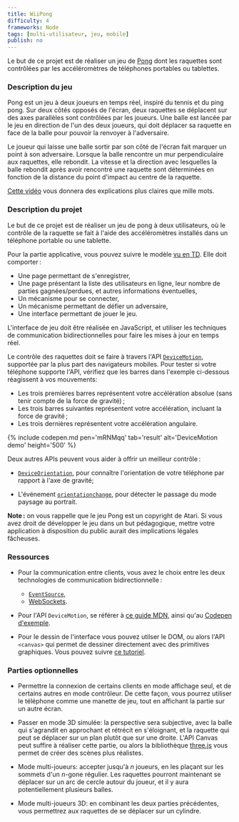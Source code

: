 ```yaml
---
title: WiiPong
difficulty: 4
frameworks: Node
tags: [multi-utilisateur, jeu, mobile]
publish: no
---
```


Le but de ce projet est de réaliser un jeu de
[Pong](https://en.wikipedia.org/wiki/Pong) dont les raquettes sont
contrôlées par les accéléromètres de téléphones portables ou
tablettes.

### Description du jeu

Pong est un jeu à deux joueurs en temps réel, inspiré du tennis et du
ping pong. Sur deux côtés opposés de l'écran, deux raquettes se
déplacent sur des axes parallèles sont contrôlées par les joueurs. Une
balle est lancée par le jeu en direction de l'un des deux joueurs, qui
doit déplacer sa raquette en face de la balle pour pouvoir la renvoyer
à l'adversaire.

Le joueur qui laisse une balle sortir par son côté de l'écran fait
marquer un point à son adversaire. Lorsque la balle rencontre un mur
perpendiculaire aux raquettes, elle rebondit. La vitesse et la
direction avec lesquelles la balle rebondit après avoir rencontré une
raquette sont déterminées en fonction de la distance du point
d'impact au centre de la raquette.

[Cette vidéo](https://www.youtube.com/watch?v=fiShX2pTz9A) vous donnera
des explications plus claires que mille mots.

### Description du projet

Le but de ce projet est de réaliser un jeu de pong à deux
utilisateurs, où le contrôle de la raquette se fait à l'aide des
accéléromètres installés dans un téléphone portable ou une tablette.

Pour la partie applicative, vous pouvez suivre le modèle
[vu en TD](tutorials/accounts-node). Elle doit comporter :

- Une page permettant de s'enregistrer,
- Une page présentant la liste des utilisateurs en ligne, leur nombre
  de parties gagnées/perdues, et autres informations éventuelles,
- Un mécanisme pour se connecter,
- Un mécanisme permettant de défier un adversaire,
- Une interface permettant de jouer le jeu.

L'interface de jeu doit être réalisée en JavaScript, et utiliser les
techniques de communication bidirectionnelles pour faire les mises à
jour en temps réel.

Le contrôle des raquettes doit se faire à travers l'API
[`DeviceMotion`](https://developer.mozilla.org/en-US/docs/Web/API/Detecting_device_orientation#Processing_motion_events),
supportée par la plus part des navigateurs mobiles. Pour tester si
votre téléphone supporte l'API, vérifiez que les barres dans l'exemple
ci-dessous réagissent à vos mouvements:

- Les trois premières barres représentent votre accélération absolue
  (sans tenir compte de la force de gravité) ;
- Les trois barres suivantes représentent votre accélération, incluant
  la force de gravité ;
- Les trois dernières représentent votre accélération angulaire.

{% include codepen.md pen='mRNMqq' tab='result' alt='DeviceMotion demo' height='500' %}

Deux autres APIs peuvent vous aider à offrir un meilleur contrôle :

- [`DeviceOrientation`](https://developer.mozilla.org/en-US/docs/Web/API/Detecting_device_orientation),
  pour connaître l'orientation de votre téléphone par rapport à l'axe
  de gravité;

- L'événement
  [`orientationchange`](https://developer.mozilla.org/en-US/docs/Web/Events/orientationchange),
  pour détecter le passage du mode paysage au portrait.


**Note :** on vous rappelle que le jeu Pong est un copyright de
Atari. Si vous avez droit de développer le jeu dans un but
pédagogique, mettre votre application à disposition du public aurait
des implications légales fâcheuses.


### Ressources

- Pour la communication entre clients, vous avez le choix entre les
  deux technologies de communication bidirectionnelle :
  
  - [`EventSource`](https://developer.mozilla.org/docs/Web/API/EventSource),
  - [WebSockets](https://developer.mozilla.org/en/docs/WebSockets).

- Pour l'API `DeviceMotion`, se référer à
  [ce guide MDN](https://developer.mozilla.org/en-US/docs/Web/API/Detecting_device_orientation#Processing_motion_events),
  ainsi qu'au [Codepen d'exemple](http://codepen.io/defeo/pen/mRNMqq).

- Pour le dessin de l'interface vous pouvez utilser le DOM, ou alors
  l'API `<canvas>` qui permet de dessiner directement avec des
  primitives graphiques. Vous pouvez suivre
  [ce tutoriel](https://developer.mozilla.org/en-US/docs/Web/API/Canvas_API/Tutorial).

### Parties optionnelles

- Permettre la connexion de certains clients en mode affichage seul,
  et de certains autres en mode contrôleur. De cette façon, vous
  pourrez utiliser le téléphone comme une manette de jeu, tout en
  affichant la partie sur un autre écran.

- Passer en mode 3D simulée: la perspective sera subjective, avec la
  balle qui s'agrandit en approchant et rétrécit en s'éloignant, et la
  raquette qui peut se déplacer sur un plan plutôt que sur une
  droite. L'API Canvas peut suffire à réaliser cette partie, ou alors
  la bibliothèque [three.js](http://threejs.org/docs/) vous permet de
  créer des scènes plus réalistes.

- Mode multi-joueurs: accepter jusqu'à *n* joueurs, en les plaçant sur
  les sommets d'un *n*-gone régulier. Les raquettes pourront
  maintenant se déplacer sur un arc de cercle autour du joueur, et il
  y aura potentiellement plusieurs balles.

- Mode multi-joueurs 3D: en combinant les deux parties précédentes,
  vous permettrez aux raquettes de se déplacer sur un cylindre.

